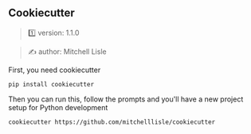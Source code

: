 ## Cookiecutter

> 1️⃣ version: 1.1.0

 > ✍️ author: Mitchell Lisle

First, you need cookiecutter

```shell
pip install cookiecutter
```

Then you can run this, follow the prompts and you'll have a new project setup for Python development
```shell
cookiecutter https://github.com/mitchelllisle/cookiecutter
```
